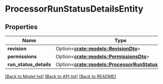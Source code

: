 # ProcessorRunStatusDetailsEntity

## Properties

Name | Type | Description | Notes
------------ | ------------- | ------------- | -------------
**revision** | Option<[**crate::models::RevisionDto**](RevisionDTO.md)> |  | [optional]
**permissions** | Option<[**crate::models::PermissionsDto**](PermissionsDTO.md)> |  | [optional]
**run_status_details** | Option<[**crate::models::ProcessorRunStatusDetailsDto**](ProcessorRunStatusDetailsDTO.md)> |  | [optional]

[[Back to Model list]](../README.md#documentation-for-models) [[Back to API list]](../README.md#documentation-for-api-endpoints) [[Back to README]](../README.md)


